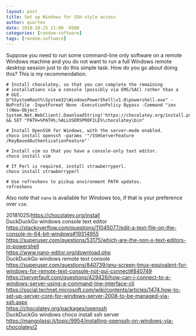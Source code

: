 ```yaml
---
layout: post
title: Set up Windows for SSH-style access
author: quorten
date: 2018-10-25 21:00 -0500
categories: [random-software]
tags: [random-software]
---
```


Suppose you need to run some command-line only software on a remote
Windows machine and you do not want to run a full Windows remote
desktop session just to do this simple task.  How do you go about
doing this?  This is my recommendation.

    # Install chocolatey, so that you can complete the remaining
    # installations via a console (possibly via EMS/SAC) rather than a
    # GUI.
    @"%SystemRoot%\System32\WindowsPowerShell\v1.0\powershell.exe" -NoProfile -InputFormat None -ExecutionPolicy Bypass -Command "iex ((New-Object System.Net.WebClient).DownloadString('https://chocolatey.org/install.ps1'))" && SET "PATH=%PATH%;%ALLUSERSPROFILE%\chocolatey\bin"

    # Install OpenSSH for Windows, with the server-mode enabled.
    choco install openssh -params '"/SSHServerFeature /KeyBasedAuthenticationFeature"'

    # Install vim so that you have a console-only text editor.
    choco install vim

    # If Perl is required, install strawberryperl.
    choco install strawberryperl

    # Use refreshenv to pickup environment PATH updates.
    refreshenv

Also note that `nano` is available for Windows too, if that is your
preference over `vim`.

20181025/https://chocolatey.org/install  
DuckDuckGo windows console text editor  
https://stackoverflow.com/questions/11045077/edit-a-text-file-on-the-console-in-64-bit-windows#19314955  
https://superuser.com/questions/53175/which-are-the-non-x-text-editors-in-powershell  
https://www.nano-editor.org/download.php  
DuckDuckGo windows remote text console  
https://superuser.com/questions/840739/gnu-screen-tmux-equivalent-for-windows-for-remote-text-console-not-gui-connect#840749  
https://serverfault.com/questions/429426/how-can-i-connect-to-a-windows-server-using-a-command-line-interface-cli  
https://social.technet.microsoft.com/wiki/contents/articles/1474.how-to-set-up-server-core-for-windows-server-2008-to-be-managed-via-ssh.aspx  
https://chocolatey.org/packages/openssh  
DuckDuckGo windows choco install ssh server  
https://mangolassi.it/topic/9954/installing-openssh-on-windows-via-chocolatey/2
